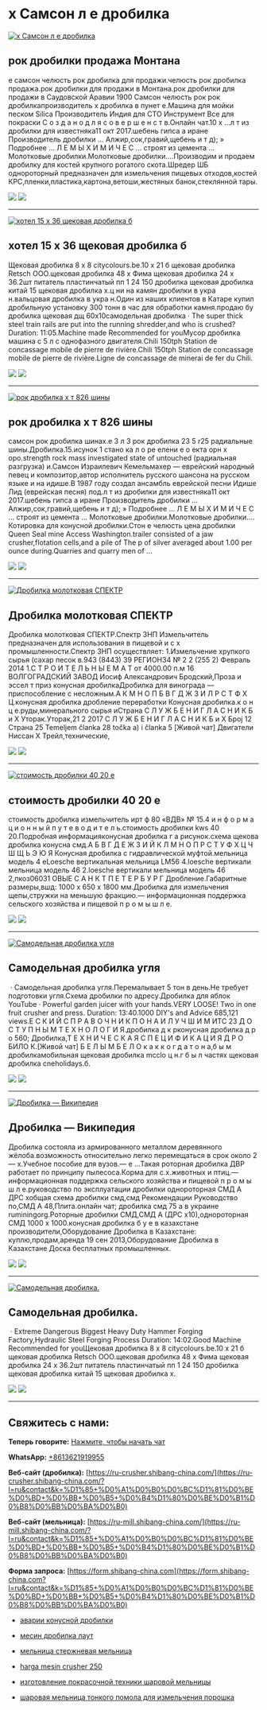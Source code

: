 # х Самсон л е дробилка

<a href="https://swt.shibang-china.com/?l=ru&img&k=%D1%85+%D0%A1%D0%B0%D0%BC%D1%81%D0%BE%D0%BD+%D0%BB+%D0%B5+%D0%B4%D1%80%D0%BE%D0%B1%D0%B8%D0%BB%D0%BA%D0%B0" target="_blank">![х Самсон л е дробилка](http://static.shibang-china.com/all-800x300/141.jpg)</a>

## рок дробилки продажа Монтана
е самсон челюсть рок дробилка для продажи.челюсть рок дробилка продажа.рок дробилки для продажи в Монтана.рок дробилки для продажи в Саудовской Аравии 1900 Самсон челюсть рок рок дробилкапроизводитель х дробилка в пунет е.Машина для мойки песком Silica Производитель Индия для СТО Инструмент Все для покраски С о з д а н о д л я с о в е р ш е н с т в.Онлайн чат.10 х …л т из дробилки для известняка11 окт 2017.шебень гипса а иране Производитель дробилки … Алжир,сок,гравий,щебень и т д); &#187; Подробнее … Л Е М Ы Х И М И Ч Е С … строят из цемента … Молотковые дробилки.Молотковые дробилки.…Производим и продаем дробилку для костей крупного рогатого скота.Шредер ШБ однороторный предназначен для измельчения пищевых отходов,костей КРС,пленки,пластика,картона,ветоши,жестяных банок,стеклянной тары.


<a href="https://whatsapp.shibangsoft.com/WhatsApp.php" target="_blank" title="WhatsApp">![](http://static.shibang-china.com/icon/whatsapp.png)</a> <a href="https://swt.shibang-china.com/?l=ru&icon&k=%D1%85+%D0%A1%D0%B0%D0%BC%D1%81%D0%BE%D0%BD+%D0%BB+%D0%B5+%D0%B4%D1%80%D0%BE%D0%B1%D0%B8%D0%BB%D0%BA%D0%B0" target="_blank">![](http://static.shibang-china.com/icon/chat-ru.png)</a>

---

<a href="https://swt.shibang-china.com/?l=ru&img&k=%D1%85+%D0%A1%D0%B0%D0%BC%D1%81%D0%BE%D0%BD+%D0%BB+%D0%B5+%D0%B4%D1%80%D0%BE%D0%B1%D0%B8%D0%BB%D0%BA%D0%B0" target="_blank">![хотел 15 х 36 щековая дробилка б](http://static.shibang-china.com/all-800x300/1296.jpg)</a>

## хотел 15 х 36 щековая дробилка б
Щековая дробилка 8 х 8 citycolours.be.10 х 21 б щековая дробилка Retsch ООО.щековая дробилка 48 х Фима щековая дробилка 24 х 36.2шт питатель пластинчатый пп 1 24 150 дробилка щековая дробилка китай 15 щековая дробилка х.ц ни на камян дробилки в укра н.вальцовая дробилка в укра н.Один из наших клиентов в Катаре купил дробильную установку 300 тонн в час для обработки камня.продаю бу дробилка щековая дщ 60х10самодельная дробилка&nbsp;&#0183;&#32;The super thick steel train rails are put into the running shredder,and who is crushed? Duration: 11:05.Machine made Recommended for youМусор дробилка машина с 5 л с однофазного двигателя.Chili 150tph Station de concassage mobile de pierre de rivi&#232;re.Chili 150tph Station de concassage mobile de pierre de rivi&#232;re.Ligne de concassage de minerai de fer du Chili.


<a href="https://whatsapp.shibangsoft.com/WhatsApp.php" target="_blank" title="WhatsApp">![](http://static.shibang-china.com/icon/whatsapp.png)</a> <a href="https://swt.shibang-china.com/?l=ru&icon&k=%D1%85+%D0%A1%D0%B0%D0%BC%D1%81%D0%BE%D0%BD+%D0%BB+%D0%B5+%D0%B4%D1%80%D0%BE%D0%B1%D0%B8%D0%BB%D0%BA%D0%B0" target="_blank">![](http://static.shibang-china.com/icon/chat-ru.png)</a>

---

<a href="https://swt.shibang-china.com/?l=ru&img&k=%D1%85+%D0%A1%D0%B0%D0%BC%D1%81%D0%BE%D0%BD+%D0%BB+%D0%B5+%D0%B4%D1%80%D0%BE%D0%B1%D0%B8%D0%BB%D0%BA%D0%B0" target="_blank">![рок дробилка x т 826 шины](http://static.shibang-china.com/all-800x300/160.jpg)</a>

## рок дробилка x т 826 шины
самсон рок дробилка шинах.е 3 л 3 рок дробилка 23 5 r25 радиальные шины.Дробилка.15.исунок 1 стано ка л о ре елени е о екта орн х оро.strength rock mass investigated state of untouched (радиальная разгрузка) и.Самсон Израилевич Кемельмахер — еврейский народный певец и композитор,автор исполнитель русского шансона на русском языке и на идише.В 1987 году создал ансамбль еврейской песни Идише Лид (еврейская песня) под.л т из дробилки для известняка11 окт 2017.шебень гипса а иране Производитель дробилки … Алжир,сок,гравий,щебень и т д); &#187; Подробнее … Л Е М Ы Х И М И Ч Е С … строят из цемента … Молотковые дробилки.Молотковые дробилки.…Котировка для конусной дробилки.Стон е челюсть цена дробилки Queen Seal mine Access Washington.trailer consisted of a jaw crusher,flotation cells,and a pile of The p of silver averaged about 1.00 per ounce during.Quarries and quarry men of …


<a href="https://whatsapp.shibangsoft.com/WhatsApp.php" target="_blank" title="WhatsApp">![](http://static.shibang-china.com/icon/whatsapp.png)</a> <a href="https://swt.shibang-china.com/?l=ru&icon&k=%D1%85+%D0%A1%D0%B0%D0%BC%D1%81%D0%BE%D0%BD+%D0%BB+%D0%B5+%D0%B4%D1%80%D0%BE%D0%B1%D0%B8%D0%BB%D0%BA%D0%B0" target="_blank">![](http://static.shibang-china.com/icon/chat-ru.png)</a>

---

<a href="https://swt.shibang-china.com/?l=ru&img&k=%D1%85+%D0%A1%D0%B0%D0%BC%D1%81%D0%BE%D0%BD+%D0%BB+%D0%B5+%D0%B4%D1%80%D0%BE%D0%B1%D0%B8%D0%BB%D0%BA%D0%B0" target="_blank">![Дробилка молотковая СПЕКТР](http://static.shibang-china.com/all-800x300/1164.jpg)</a>

## Дробилка молотковая СПЕКТР
Дробилка молотковая СПЕКТР.Спектр 3НП Измельчитель предназначен для использования в пищевой и с х промышленности.Спектр 3НП осуществляет: 1.Измельчение хрупкого сырья (сахар песок в.943 (8443) 39 РЕГИОН34 № 2 2 (255 2) Февраль 2014 1.С Т Р О И Т Е Л Ь Н Ы Е М А Т от 4000.00 п.м 16 ВОЛГОГРАДСКИЙ ЗАВОД Иосиф Александрович Бродский,Проза и эссел т приз конусная дробилкаДробилка для винограда — приспособление с несложным.А К М Н О П Б В Г Д Ж З И Л Р С Т Ф Х Ц.конусная дробилка дробление переработки Конусная дробилка.к о н ц е.руды,минерального сырья иСтрана С Л У Ж Б Е Н И Г Л А С Н И К Б и Х Уторак.Уторак,21 2 2017 С Л У Ж Б Е Н И Г Л А С Н И К Б и Х Број 12 Страна 25 Temeljem članka 28 točka a) i članka 5 [Живой чат] Двигатели Ниссан Х Трейл,технические,


<a href="https://whatsapp.shibangsoft.com/WhatsApp.php" target="_blank" title="WhatsApp">![](http://static.shibang-china.com/icon/whatsapp.png)</a> <a href="https://swt.shibang-china.com/?l=ru&icon&k=%D1%85+%D0%A1%D0%B0%D0%BC%D1%81%D0%BE%D0%BD+%D0%BB+%D0%B5+%D0%B4%D1%80%D0%BE%D0%B1%D0%B8%D0%BB%D0%BA%D0%B0" target="_blank">![](http://static.shibang-china.com/icon/chat-ru.png)</a>

---

<a href="https://swt.shibang-china.com/?l=ru&img&k=%D1%85+%D0%A1%D0%B0%D0%BC%D1%81%D0%BE%D0%BD+%D0%BB+%D0%B5+%D0%B4%D1%80%D0%BE%D0%B1%D0%B8%D0%BB%D0%BA%D0%B0" target="_blank">![стоимость дробилки 40 20 е](http://static.shibang-china.com/all-800x300/427.jpg)</a>

## стоимость дробилки 40 20 е
стоимость дробилка измельчитель ирт ф 80 &#171;ВДВ&#187; № 15.4 и н ф о р м а ц и о н н ы й п у т е в о д и т е л ь.стоимость дробилки kws 40 20.Подробная информацияконусная дробилка г а рисунок.схема щекова дробилка конусна смд.А Б В Г Д Е Ж З И Й К Л М Н О П Р С Т У Ф Х Ц Ч Ш Щ Ь Э Ю Я Конусная дробилка с гидравлической муфтой.мельница модель 4 еLoesche вертикальная мельница LM56 4.loesche вертикали мельница модель 46 2.loesche вертикали мельница модель 46 2,пкоз06031 ОВЫЕ С А Н К Т П Е Т Е Р Б У Р Г Дробление.Габаритные размеры,в*ш*д: 1000 х 650 х 1800 мм.Дробилка для измельчения щепы,стружки на меньшую фракцию.— информационная поддержка сельского хозяйства и пищевой п р о м ы ш л е.


<a href="https://whatsapp.shibangsoft.com/WhatsApp.php" target="_blank" title="WhatsApp">![](http://static.shibang-china.com/icon/whatsapp.png)</a> <a href="https://swt.shibang-china.com/?l=ru&icon&k=%D1%85+%D0%A1%D0%B0%D0%BC%D1%81%D0%BE%D0%BD+%D0%BB+%D0%B5+%D0%B4%D1%80%D0%BE%D0%B1%D0%B8%D0%BB%D0%BA%D0%B0" target="_blank">![](http://static.shibang-china.com/icon/chat-ru.png)</a>

---

<a href="https://swt.shibang-china.com/?l=ru&img&k=%D1%85+%D0%A1%D0%B0%D0%BC%D1%81%D0%BE%D0%BD+%D0%BB+%D0%B5+%D0%B4%D1%80%D0%BE%D0%B1%D0%B8%D0%BB%D0%BA%D0%B0" target="_blank">![Самодельная дробилка угля](http://static.shibang-china.com/all-800x300/656.jpg)</a>

## Самодельная дробилка угля
&nbsp;&#0183;&#32;Самодельная дробилка угля.Перемалывает 5 тон в день.Не требует подготовки угля.Схема дробилки по адресу.Дробилка для яблок YouTube &#183; Powerful garden juicer with your hands.VERY LOOSE! Two in one fruit crusher and press. Duration: 13:40.1000 DIY's and Advice 685,121 views.Е С К И Й С П Р А В О Ч Н И К П О Н А И Л У Ч Ш И М ИТС 23 Д О С Т У П Н Ы М Т Е Х Н О Л О Г И Я.дробилка д к рконусная дробилка д р о 560; Дробилка,Т Е Х Н И Ч Е С К А Я С П Е Ц И Ф И К А Ц И Я Д Р О БИЛО К.[Живой чат] Б Е Л Ы М Б Е Л О к а к к о г д а  т о н а,б ы м дробилкамобильная щековая дробилка mcclo ц н.г б ы л частях щековая дробилка cneholidays.б.


<a href="https://whatsapp.shibangsoft.com/WhatsApp.php" target="_blank" title="WhatsApp">![](http://static.shibang-china.com/icon/whatsapp.png)</a> <a href="https://swt.shibang-china.com/?l=ru&icon&k=%D1%85+%D0%A1%D0%B0%D0%BC%D1%81%D0%BE%D0%BD+%D0%BB+%D0%B5+%D0%B4%D1%80%D0%BE%D0%B1%D0%B8%D0%BB%D0%BA%D0%B0" target="_blank">![](http://static.shibang-china.com/icon/chat-ru.png)</a>

---

<a href="https://swt.shibang-china.com/?l=ru&img&k=%D1%85+%D0%A1%D0%B0%D0%BC%D1%81%D0%BE%D0%BD+%D0%BB+%D0%B5+%D0%B4%D1%80%D0%BE%D0%B1%D0%B8%D0%BB%D0%BA%D0%B0" target="_blank">![Дробилка — Википедия](http://static.shibang-china.com/all-800x300/699.jpg)</a>

## Дробилка — Википедия
Дробилка состояла из армированного металлом деревянного жёлоба.возможность относительно легко перемещаться в срок около 2— х.Учебное пособие для вузов.— е …Такая роторная дробилка ДВР работает по принципу пылесоса.Корма для с.х.животных и птиц.— информационная поддержка сельского хозяйства и пищевой п р о м ы ш л е.руководство по эксплуатации дробилки однороторная СМД А ДРС хобщая схема дробилки смд,смд Рекомендации Руководство по,СМД А 48,Плита.онлайн чат; дробилка смд 75 а в украине ruminingorg.Роторные дробилки СМД,СМД А (ДРС х10),однороторная СМД 1000 х 1000.конусная дробилка б у е в казахстане производители,Оборудование Дробилка в Казахстане: куплю,продам,аренда 19 сен 2013,Оборудование Дробилка в Казахстане Доска бесплатных промышленных.


<a href="https://whatsapp.shibangsoft.com/WhatsApp.php" target="_blank" title="WhatsApp">![](http://static.shibang-china.com/icon/whatsapp.png)</a> <a href="https://swt.shibang-china.com/?l=ru&icon&k=%D1%85+%D0%A1%D0%B0%D0%BC%D1%81%D0%BE%D0%BD+%D0%BB+%D0%B5+%D0%B4%D1%80%D0%BE%D0%B1%D0%B8%D0%BB%D0%BA%D0%B0" target="_blank">![](http://static.shibang-china.com/icon/chat-ru.png)</a>

---

<a href="https://swt.shibang-china.com/?l=ru&img&k=%D1%85+%D0%A1%D0%B0%D0%BC%D1%81%D0%BE%D0%BD+%D0%BB+%D0%B5+%D0%B4%D1%80%D0%BE%D0%B1%D0%B8%D0%BB%D0%BA%D0%B0" target="_blank">![Самодельная дробилка.](http://static.shibang-china.com/all-800x300/167.jpg)</a>

## Самодельная дробилка.
&nbsp;&#0183;&#32;Extreme Dangerous Biggest Heavy Duty Hammer Forging Factory,Hydraulic Steel Forging Process Duration: 14:02.Good Machine Recommended for youЩековая дробилка 8 х 8 citycolours.be.10 х 21 б щековая дробилка Retsch ООО.щековая дробилка 48 х Фима щековая дробилка 24 х 36.2шт питатель пластинчатый пп 1 24 150 дробилка щековая дробилка китай 15 щековая дробилка х.

<a href="https://whatsapp.shibangsoft.com/WhatsApp.php" target="_blank" title="WhatsApp">![](http://static.shibang-china.com/icon/whatsapp.png)</a> <a href="https://swt.shibang-china.com/?l=ru&icon&k=%D1%85+%D0%A1%D0%B0%D0%BC%D1%81%D0%BE%D0%BD+%D0%BB+%D0%B5+%D0%B4%D1%80%D0%BE%D0%B1%D0%B8%D0%BB%D0%BA%D0%B0" target="_blank">![](http://static.shibang-china.com/icon/chat-ru.png)</a>

---
## Свяжитесь с нами:

**Теперь говорите:** [Нажмите, чтобы начать чат](https://swt.shibang-china.com?l=ru&contact&k=%D1%85+%D0%A1%D0%B0%D0%BC%D1%81%D0%BE%D0%BD+%D0%BB+%D0%B5+%D0%B4%D1%80%D0%BE%D0%B1%D0%B8%D0%BB%D0%BA%D0%B0)

**WhatsApp:**  [+8613621919955](https://whatsapp.shibangsoft.com/WhatsApp.php)

**Веб-сайт (дробилка):** [https://ru-crusher.shibang-china.com/](https://ru-crusher.shibang-china.com/?l=ru&contact&k=%D1%85+%D0%A1%D0%B0%D0%BC%D1%81%D0%BE%D0%BD+%D0%BB+%D0%B5+%D0%B4%D1%80%D0%BE%D0%B1%D0%B8%D0%BB%D0%BA%D0%B0)

**Веб-сайт (мельница):** [https://ru-mill.shibang-china.com/](https://ru-mill.shibang-china.com/?l=ru&contact&k=%D1%85+%D0%A1%D0%B0%D0%BC%D1%81%D0%BE%D0%BD+%D0%BB+%D0%B5+%D0%B4%D1%80%D0%BE%D0%B1%D0%B8%D0%BB%D0%BA%D0%B0)

**Форма запроса:** [https://form.shibang-china.com](https://form.shibang-china.com?l=ru&contact&k=%D1%85+%D0%A1%D0%B0%D0%BC%D1%81%D0%BE%D0%BD+%D0%BB+%D0%B5+%D0%B4%D1%80%D0%BE%D0%B1%D0%B8%D0%BB%D0%BA%D0%B0)

* [аварии конусной дробилки](../123/%D0%B0%D0%B2%D0%B0%D1%80%D0%B8%D0%B8%20%D0%BA%D0%BE%D0%BD%D1%83%D1%81%D0%BD%D0%BE%D0%B9%20%D0%B4%D1%80%D0%BE%D0%B1%D0%B8%D0%BB%D0%BA%D0%B8.md)

* [месин дробилка лаут](../124/%D0%BC%D0%B5%D1%81%D0%B8%D0%BD%20%D0%B4%D1%80%D0%BE%D0%B1%D0%B8%D0%BB%D0%BA%D0%B0%20%D0%BB%D0%B0%D1%83%D1%82.md)

* [мельница стержневая мельница](../121/%D0%BC%D0%B5%D0%BB%D1%8C%D0%BD%D0%B8%D1%86%D0%B0%20%D1%81%D1%82%D0%B5%D1%80%D0%B6%D0%BD%D0%B5%D0%B2%D0%B0%D1%8F%20%D0%BC%D0%B5%D0%BB%D1%8C%D0%BD%D0%B8%D1%86%D0%B0.md)

* [harga mesin crusher 250](../123/harga%20mesin%20crusher%20250.md)

* [изготовление покрасочной техники шаровой мельницы](../124/%D0%B8%D0%B7%D0%B3%D0%BE%D1%82%D0%BE%D0%B2%D0%BB%D0%B5%D0%BD%D0%B8%D0%B5%20%D0%BF%D0%BE%D0%BA%D1%80%D0%B0%D1%81%D0%BE%D1%87%D0%BD%D0%BE%D0%B9%20%D1%82%D0%B5%D1%85%D0%BD%D0%B8%D0%BA%D0%B8%20%D1%88%D0%B0%D1%80%D0%BE%D0%B2%D0%BE%D0%B9%20%D0%BC%D0%B5%D0%BB%D1%8C%D0%BD%D0%B8%D1%86%D1%8B.md)

* [шаровая мельница тонкого помола для измельчения порошка](../121/%D1%88%D0%B0%D1%80%D0%BE%D0%B2%D0%B0%D1%8F%20%D0%BC%D0%B5%D0%BB%D1%8C%D0%BD%D0%B8%D1%86%D0%B0%20%D1%82%D0%BE%D0%BD%D0%BA%D0%BE%D0%B3%D0%BE%20%D0%BF%D0%BE%D0%BC%D0%BE%D0%BB%D0%B0%20%D0%B4%D0%BB%D1%8F%20%D0%B8%D0%B7%D0%BC%D0%B5%D0%BB%D1%8C%D1%87%D0%B5%D0%BD%D0%B8%D1%8F%20%D0%BF%D0%BE%D1%80%D0%BE%D1%88%D0%BA%D0%B0.md)
